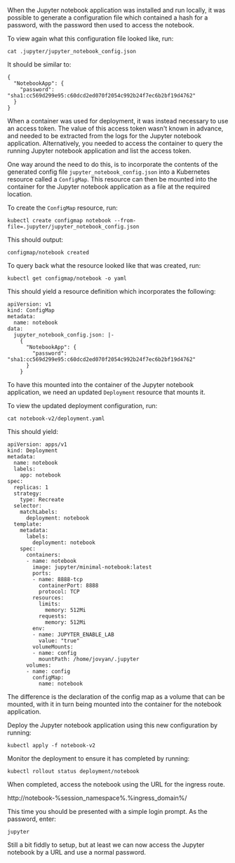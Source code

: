 When the Jupyter notebook application was installed and run locally, it was possible to generate a configuration file which contained a hash for a password, with the password then used to access the notebook.

To view again what this configuration file looked like, run:

```execute
cat .jupyter/jupyter_notebook_config.json
```

It should be similar to:

```
{
  "NotebookApp": {
    "password": "sha1:cc569d299e95:c60dcd2ed070f2054c992b24f7ec6b2bf19d4762"
  }
}
```

When a container was used for deployment, it was instead necessary to use an access token. The value of this access token wasn't known in advance, and needed to be extracted from the logs for the Jupyter notebook application. Alternatively, you needed to access the container to query the running Jupyter notebook application and list the access token.

One way around the need to do this, is to incorporate the contents of the generated config file ``jupyter_notebook_config.json`` into a Kubernetes resource called a ``ConfigMap``. This resource can then be mounted into the container for the Jupyter notebook application as a file at the required location.

To create the ``ConfigMap`` resource, run:

```execute
kubectl create configmap notebook --from-file=.jupyter/jupyter_notebook_config.json
```

This should output:

```
configmap/notebook created
```

To query back what the resource looked like that was created, run:

```execute
kubectl get configmap/notebook -o yaml
```

This should yield a resource definition which incorporates the following:

```
apiVersion: v1
kind: ConfigMap
metadata:
  name: notebook
data:
  jupyter_notebook_config.json: |-
    {
      "NotebookApp": {
        "password": "sha1:cc569d299e95:c60dcd2ed070f2054c992b24f7ec6b2bf19d4762"
      }
    }
```

To have this mounted into the container of the Jupyter notebook application, we need an updated ``Deployment`` resource that mounts it.

To view the updated deployment configuration, run:

```execute
cat notebook-v2/deployment.yaml
```

This should yield:

```
apiVersion: apps/v1
kind: Deployment
metadata:
  name: notebook
  labels:
    app: notebook
spec:
  replicas: 1
  strategy:
    type: Recreate
  selector:
    matchLabels:
      deployment: notebook
  template:
    metadata:
      labels:
        deployment: notebook
    spec:
      containers:
      - name: notebook
        image: jupyter/minimal-notebook:latest
        ports:
        - name: 8888-tcp
          containerPort: 8888
          protocol: TCP
        resources:
          limits:
            memory: 512Mi
          requests:
            memory: 512Mi
        env:
        - name: JUPYTER_ENABLE_LAB
          value: "true"
        volumeMounts:
        - name: config
          mountPath: /home/jovyan/.jupyter
      volumes:
      - name: config
        configMap:
          name: notebook
```

The difference is the declaration of the config map as a volume that can be mounted, with it in turn being mounted into the container for the notebook application.

Deploy the Jupyter notebook application using this new configuration by running:

```execute
kubectl apply -f notebook-v2
```

Monitor the deployment to ensure it has completed by running:

```execute
kubectl rollout status deployment/notebook
```

When completed, access the notebook using the URL for the ingress route.

http://notebook-%session_namespace%.%ingress_domain%/

This time you should be presented with a simple login prompt. As the password, enter:

```copy
jupyter
```

Still a bit fiddly to setup, but at least we can now access the Jupyter notebook by a URL and use a normal password.
